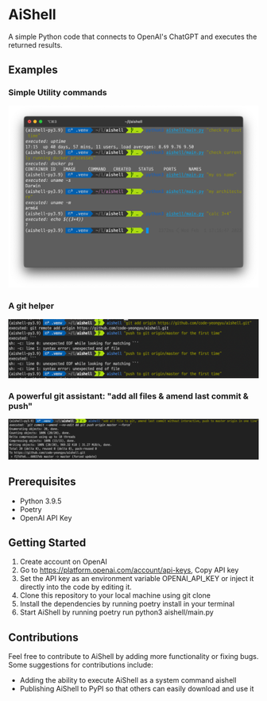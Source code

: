 # AiShell

A simple Python code that connects to OpenAI's ChatGPT and executes the returned results.

## Examples

### Simple Utility commands

![terminal example](images/aishell_example.png)

### A git helper

![terminal example](images/aishell_example2.png)

### A powerful git assistant: "add all files & amend last commit & push"

![terminal example3](images/aishell_example3.png)


## Prerequisites

- Python 3.9.5
- Poetry
- OpenAI API Key

## Getting Started

1. Create account on OpenAI
1. Go to <https://platform.openai.com/account/api-keys>, Copy API key
1. Set the API key as an environment variable OPENAI_API_KEY or inject it directly into the code by editing it.
1. Clone this repository to your local machine using git clone <repository-url>
1. Install the dependencies by running poetry install in your terminal
1. Start AiShell by running poetry run python3 aishell/main.py

## Contributions

Feel free to contribute to AiShell by adding more functionality or fixing bugs. Some suggestions for contributions include:

- Adding the ability to execute AiShell as a system command aishell <command>
- Publishing AiShell to PyPI so that others can easily download and use it
